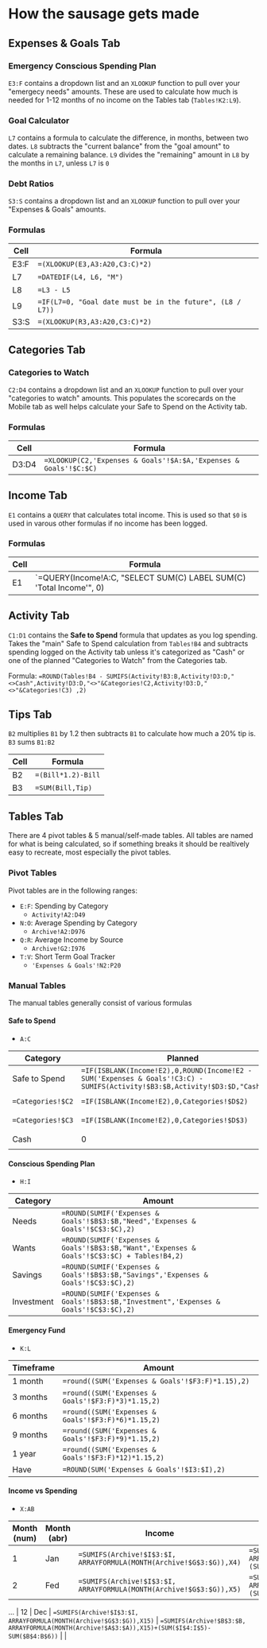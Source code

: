# How the sausage gets made

## Expenses & Goals Tab

### Emergency Conscious Spending Plan

`E3:F` contains a dropdown list and an `XLOOKUP` function to pull over your "emergecy needs" amounts. These are used to calculate how much is needed for 1-12 months of no income on the Tables tab (`Tables!K2:L9`).

### Goal Calculator

`L7` contains a formula to calculate the difference, in months, between two dates.
`L8` subtracts the "current balance" from the "goal amount" to calculate a remaining balance.
`L9` divides the "remaining" amount in `L8` by the months in `L7`, unless `L7` is `0`

### Debt Ratios
`S3:S` contains a dropdown list and an `XLOOKUP` function to pull over your "Expenses & Goals" amounts.

### Formulas
| Cell | Formula |
| --- | --- |
| E3:F | `=(XLOOKUP(E3,A3:A20,C3:C)*2)` |
| L7 | `=DATEDIF(L4, L6, "M")` |
| L8 | `=L3 - L5` |
| L9 | `=IF(L7=0, "Goal date must be in the future", (L8 / L7))` |
| S3:S | `=(XLOOKUP(R3,A3:A20,C3:C)*2)` |

## Categories Tab

### Categories to Watch

`C2:D4` contains a dropdown list and an `XLOOKUP` function to pull over your "categories to watch" amounts. This populates the scorecards on the Mobile tab as well helps calculate your Safe to Spend on the Activity tab.

### Formulas

| Cell | Formula |
| --- | --- |
| D3:D4 | `=XLOOKUP(C2,'Expenses & Goals'!$A:$A,'Expenses & Goals'!$C:$C)` |

## Income Tab

`E1` contains a `QUERY` that calculates total income. This is used so that `$0` is used in varous other formulas if no income has been logged.

### Formulas

| Cell | Formula |
| --- | --- |
| E1 | `=QUERY(Income!A:C, "SELECT SUM(C) LABEL SUM(C) 'Total Income'", 0) |

## Activity Tab

`C1:D1` contains the **Safe to Spend** formula that updates as you log spending. Takes the "main" Safe to Spend calculation from `Tables!B4` and subtracts spending logged on the Activity tab unless it's categorized as "Cash" or one of the planned "Categories to Watch" from the Categories tab.

Formula:
`=ROUND(Tables!B4 - SUMIFS(Activity!B3:B,Activity!D3:D,"<>Cash",Activity!D3:D,"<>"&Categories!C2,Activity!D3:D,"<>"&Categories!C3)
,2)`

## Tips Tab

`B2` multiplies `B1` by 1.2 then subtracts `B1` to calculate how much a 20% tip is.
`B3` sums `B1:B2`

| Cell | Formula |
| --- | --- |
| B2 | `=(Bill*1.2)-Bill` |
| B3 | `=SUM(Bill,Tip)` |

## Tables Tab

There are 4 pivot tables & 5 manual/self-made tables. All tables are named for what is being calculated, so if something breaks it should be realtively easy to recreate, most especially the pivot tables.

### Pivot Tables

Pivot tables are in the following ranges:

- `E:F`: Spending by Category
  - `Activity!A2:D49` 
- `N:O`: Average Spending by Category
  - `Archive!A2:D976` 
- `Q:R`: Average Income by Source
  - `Archive!G2:I976` 
- `T:V`: Short Term Goal Tracker
  - `'Expenses & Goals'!N2:P20` 

### Manual Tables

The manual tables generally consist of various formulas

#### Safe to Spend
- `A:C`

| Category | Planned | Actual |
| --- | --- | --- |
| Safe to Spend | `=IF(ISBLANK(Income!E2),0,ROUND(Income!E2 - SUM('Expenses & Goals'!C3:C) - SUMIFS(Activity!$B3:$B,Activity!$D3:$D,"Cash"),2))` | `=Activity!$C$1-SUMIFS(Activity!$B3:$B,Activity!$D3:$D,"Cash")` |
| `=Categories!$C2` | `=IF(ISBLANK(Income!E2),0,Categories!$D$2)` | `=B5-SUMIFS(Activity!$B$3:$B,Activity!$D$3:$D,"="&Categories!C2)` |
| `=Categories!$C3` | `=IF(ISBLANK(Income!E2),0,Categories!$D$3)` | `=B6-SUMIFS(Activity!$B$3:$B,Activity!$D$3:$D,"="&Categories!C3)` |
| Cash | 0 | `=SUMIF(Income!B$2:B,"Cash",Income!C$2:C)-(SUMIF(Activity!$D3:$D,"Cash",Activity!$B3:$B))` |

#### Conscious Spending Plan
- `H:I`

| Category | Amount |
| --- | --- |
| Needs | `=ROUND(SUMIF('Expenses & Goals'!$B$3:$B,"Need",'Expenses & Goals'!$C$3:$C),2)` |
| Wants | `=ROUND(SUMIF('Expenses & Goals'!$B$3:$B,"Want",'Expenses & Goals'!$C$3:$C) + Tables!B4,2)` |
| Savings | `=ROUND(SUMIF('Expenses & Goals'!$B$3:$B,"Savings",'Expenses & Goals'!$C$3:$C),2)` |
| Investment | `=ROUND(SUMIF('Expenses & Goals'!$B$3:$B,"Investment",'Expenses & Goals'!$C$3:$C),2)` |

#### Emergency Fund
- `K:L`

| Timeframe | Amount |
| --- | --- |
| 1 month | `=round((SUM('Expenses & Goals'!$F3:F)*1.15),2)` |
| 3 months | `=round((SUM('Expenses & Goals'!$F3:F)*3)*1.15,2)` |
| 6 months | `=round((SUM('Expenses & Goals'!$F3:F)*6)*1.15,2)` |
| 9 months | `=round((SUM('Expenses & Goals'!$F3:F)*9)*1.15,2)` |
| 1 year | `=round((SUM('Expenses & Goals'!$F3:F)*12)*1.15,2)` |
| Have | `=ROUND(SUM('Expenses & Goals'!$I3:$I),2)` |

#### Income vs Spending
- `X:AB`

| Month (num) | Month (abr) | Income | Spending | YTD Income |
| --- | --- | --- | --- | --- |
| 1 | Jan | `=SUMIFS(Archive!$I$3:$I, ARRAYFORMULA(MONTH(Archive!$G$3:$G)),X4)` | `=SUMIFS(Archive!$B$3:$B, ARRAYFORMULA(MONTH(Archive!$A$3:$A)),X4)+(SUM($I$4:I$5)-SUM($B$4:B$6))` | `=SUM(Z4:Z15)` |
| 2 | Fed | `=SUMIFS(Archive!$I$3:$I, ARRAYFORMULA(MONTH(Archive!$G$3:$G)),X5)` | `=SUMIFS(Archive!$B$3:$B, ARRAYFORMULA(MONTH(Archive!$A$3:$A)),X5)+(SUM($I$4:I$5)-SUM($B$4:B$6))` | |
...
| 12 | Dec | `=SUMIFS(Archive!$I$3:$I, ARRAYFORMULA(MONTH(Archive!$G$3:$G)),X15)` | `=SUMIFS(Archive!$B$3:$B, ARRAYFORMULA(MONTH(Archive!$A$3:$A)),X15)+(SUM($I$4:I$5)-SUM($B$4:B$6))` | |









